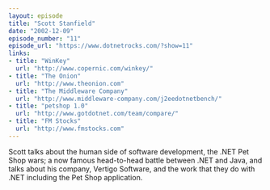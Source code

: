 ```yaml
---
layout: episode
title: "Scott Stanfield"
date: "2002-12-09"
episode_number: "11"
episode_url: "https://www.dotnetrocks.com/?show=11"
links:
- title: "WinKey"
  url: "http://www.copernic.com/winkey/"
- title: "The Onion"
  url: "http://www.theonion.com"
- title: "The Middleware Company"
  url: "http://www.middleware-company.com/j2eedotnetbench/"
- title: "petshop 1.0"
  url: "http://www.gotdotnet.com/team/compare/"
- title: "FM Stocks"
  url: "http://www.fmstocks.com"
---
```


Scott talks about the human side of software development, the .NET Pet Shop wars; a now famous head-to-head battle between .NET and Java, and talks about his company, Vertigo Software, and the work that they do with .NET including the Pet Shop application.
